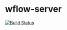 # wflow-server

[![Build Status](https://travis-ci.org/recast-hep/wflow-server.svg?branch=master)](https://travis-ci.org/recast-hep/wflow-server)
